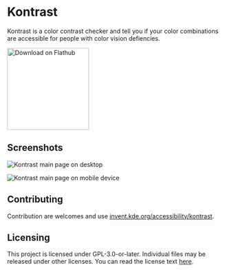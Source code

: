 # Kontrast

Kontrast is a color contrast checker and tell you if your color combinations are accessible for people with color vision defiencies.

<a href='https://flathub.org/apps/details/org.kde.kontrast'><img width='190px' alt='Download on Flathub' src='https://flathub.org/assets/badges/flathub-badge-i-en.png'/></a>

## Screenshots

![Kontrast main page on desktop](https://cdn.kde.org/screenshots/kontrast/kontrast.png)

![Kontrast main page on mobile device](https://cdn.kde.org/screenshots/kontrast/kontrat_mobile.png)

## Contributing

Contribution are welcomes and use [invent.kde.org/accessibility/kontrast](https://invent.kde.org/accessibility/kontrast).

## Licensing

This project is licensed under GPL-3.0-or-later. Individual files may be released under other licenses. You can read the license text [here](https://invent.kde.org/accessibility/kontrast/-/tree/master/LICENSES).
